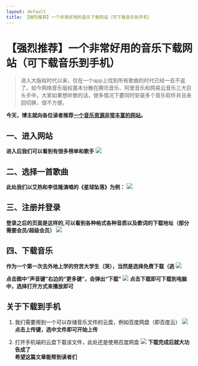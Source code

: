 ```yaml
---
layout: default
title: 【强烈推荐】一个非常好用的音乐下载网站（可下载音乐到手机）
---
```


# 【强烈推荐】一个非常好用的音乐下载网站（可下载音乐到手机）    
>进入大版权时代以来，仅在一个app上找到所有歌曲的时代已经一去不返了。如今网络音乐版权基本分散在腾讯音乐、阿里音乐和网易云音乐三大巨头手中，大家如果想听歌的话，很多情况下要同时安装多个音乐软件并且来回切换，很不方便。

**今天，博主就向各位读者推荐[一个音乐资源非常丰富的网站](https://www.91flac.com/)。**
## 一、进入网站
**进入后我们可以看到有很多榜单和歌手**
![](http://m.qpic.cn/psb?/V148AffN0O1GfF/loPUNOrkgN9t5V*vw94QlbRtT2t.zjN2*wnrdSXuv0M!/b/dDcBAAAAAAAA&bo=bQeRAwAAAAADB9o!&rf=viewer_4)
## 二、选择一首歌曲
**此处我们以艾热和李佳隆演唱的《星球坠落》为例：**
![](http://m.qpic.cn/psb?/V148AffN0O1GfF/51SivV5lG0Rqs3ZmpWQRwIAOsoxx13Fsqf1uqP7FG44!/b/dGcBAAAAAAAA&bo=gAePAwAAAAADByk!&rf=viewer_4)
## 三、注册并登录
**登录之后的页面是这样的,可以看到各种格式各种音质以及歌词的下载地址（部分需要会员/超级会员）**
![](http://m.qpic.cn/psb?/V148AffN0O1GfF/6.LSZXqZEESDRhYGKk68zJMshefsVlrdhYMbdkRf3pc!/b/dDcBAAAAAAAA&bo=gAeQAwAAAAADBzY!&rf=viewer_4)
## 四、下载音乐
**作为一个第一次去外地上学的穷苦大学生（哭），当然是选择免费下载（逃**
![](http://m.qpic.cn/psb?/V148AffN0O1GfF/AFUAf26OBmZePM329hkFD7ZT3O4vi0WIjBj4ojzOBCY!/b/dDYBAAAAAAAA&bo=gAeJAwAAAAADBy8!&rf=viewer_4)

**点击图中“声音键”右边的“更多键”，会弹出“下载”**
![](http://m.qpic.cn/psb?/V148AffN0O1GfF/ow.Yg3UfkKw4F6yE9v7x3HYijc7N0zYwtsbMFXR92FA!/b/dFMBAAAAAAAA&bo=sgIXAQAAAAADB4Q!&rf=viewer_4)
**点击下载即可下载到电脑中，选择打开方式来播放即可**
## 关于下载到手机
1. 我们需要用到一个可以存储音乐文件的云盘，例如百度网盘（即百度云）
![](http://m.qpic.cn/psb?/V148AffN0O1GfF/DVhFbAiNZlKH899tSvOIqaBZgZwTnRwCxVh72CqSDbI!/b/dDUBAAAAAAAA&bo=MwXCAAAAAAADB9Y!&rf=viewer_4)
**点击上传键，选中文件即可开始上传**

2. 打开手机端的云盘下载该文件，此处还是使用百度网盘
![](https://pan.baidu.com/s/1byLJ6ts3c5POyvsxx1BIAw)
**下载完成后就大功告成了**  
**希望这篇文章能帮到读者们**

